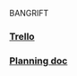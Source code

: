BANGRIFT
### [Trello](https://trello.com/b/O1NMwU9d/bangrift)
### [Planning doc](https://docs.google.com/document/d/1fJE5IBNlXNEAUm152Yox8Ny3qjai5Fmt09dLiwibEaY/edit?usp=sharing)